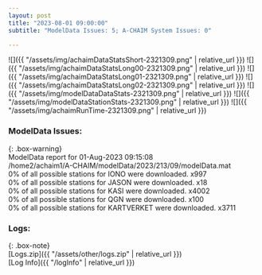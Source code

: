 ```yaml
---
layout: post
title: "2023-08-01 09:00:00"
subtitle: "ModelData Issues: 5; A-CHAIM System Issues: 0"

---
```


![]({{ "/assets/img/achaimDataStatsShort-2321309.png" | relative_url }})
![]({{ "/assets/img/achaimDataStatsLong00-2321309.png" | relative_url }})
![]({{ "/assets/img/achaimDataStatsLong01-2321309.png" | relative_url }})
![]({{ "/assets/img/achaimDataStatsLong02-2321309.png" | relative_url }})
![]({{ "/assets/img/modelDataDataStats-2321309.png" | relative_url }})
![]({{ "/assets/img/modelDataStationStats-2321309.png" | relative_url }})
![]({{ "/assets/img/achaimRunTime-2321309.png" | relative_url }})


### ModelData Issues:  
  
{: .box-warning}  
 ModelData report for 01-Aug-2023 09:15:08   
 /home2/achaim1/A-CHAIM/modelData/2023/213/09/modelData.mat   
 0% of all possible stations for IONO were downloaded. x997   
 0% of all possible stations for JASON were downloaded. x18   
 0% of all possible stations for KASI were downloaded. x4002   
 0% of all possible stations for QGN were downloaded. x100   
 0% of all possible stations for KARTVERKET were downloaded. x3711   
  


### Logs:  
  
{: .box-note}  
[Logs.zip]({{ "/assets/other/logs.zip" | relative_url }})  
[Log Info]({{ "/logInfo" | relative_url }})  
